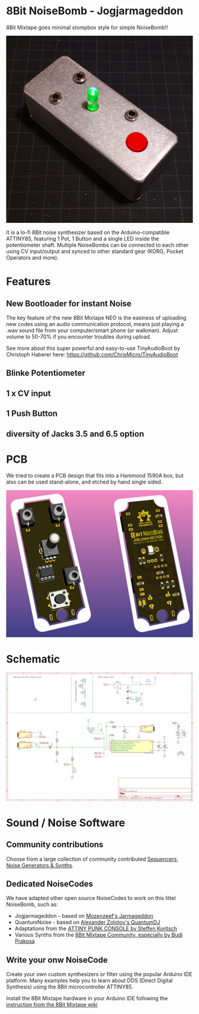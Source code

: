# 8Bit NoiseBomb - Jogjarmageddon

8Bit Mixtape goes minimal stompbox style for simple NoiseBomb!!


![](https://github.com/8BitMixtape/8Bit_JogjaNoise/raw/master/photos/JogjaNoise_Prototype.jpg)

It is a lo-fi 8Bit noise synthesizer based on the Arduino-compatible ATTINY85, featuring 1 Pot, 1 Button and a single LED inside the potentiometer shaft. Multiple NoiseBombs can be connected to each other using CV input/output and synced to other standard gear (KORG, Pocket Operators and more).

# Features

## New Bootloader for instant Noise

The key feature of the new 8Bit Mixtape NEO is the easiness of uploading new codes using an audio communication protocol, means just playing a .wav sound file from your computer/smart phone (or walkman). Adjust volume to 50-70% if you encounter troubles during upload.

See more about this super powerful and easy-to-use TinyAudioBoot by Christoph Haberer here:
https://github.com/ChrisMicro/TinyAudioBoot

## Blinke Potentiometer

## 1 x CV input

## 1 Push Button

## diversity of Jacks 3.5 and 6.5 option

# PCB

We tried to create a PCB design that fits into a Hammond 1590A box, but also can be used stand-alone, and etched by hand single sided.

![](https://github.com/8BitMixtape/8Bit_JogjaNoise/raw/master/photos/JogjaNoise_v01_bith.png)

# Schematic

![](https://github.com/8BitMixtape/8Bit_JogjaNoise/raw/master/8Bit_JogjaNoise_Shematic_v01.jpg)

# Sound / Noise Software

## Community contributions

Choose from a large collection of community contributed [Sequencers, Noise Generators & Synths](http://neo.8bitmixtape.cc/mixtape).

## Dedicated NoiseCodes

We have adapted other open source NoiseCodes to work on this littel NoiseBomb, such as:

* Jogjarmageddon - based on [Mozenzeef's Jarmageddon](https://www.moffenzeefmodular.com/jarmaggeddon)
* QuantumNoise - based on [Alexander Zolotov's QuantumDJ](http://warmplace.ru/hard/qdj/)
* Adaptations from the [ATTINY PUNK CONSOLE by Steffen Koritsch](https://noisio.de/)
* Various Synths from the [8Bit Mixtape Community, especially by Budi Prakosa](http://neo.8bitmixtape.cc/mixtape)

## Write your onw NoiseCode

Create your own custom synthesizers or filter using the popular Arduino IDE platform. Many examples help you to learn about DDS (Direct Digital Synthesis) using the 8Bit microcontroller ATTINY85.

Install the 8Bit Mixtape hardware in your Arduino IDE following the [instruction from the 8Bit Mixtape wiki](http://wiki.8bitmixtape.cc/)
